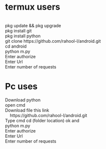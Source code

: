 <h1>termux users</h1><br>
pkg update && pkg upgrade<br>
pkg install git<br>
pkg install python<br>
git clone https://github.com/rahool-l/android.git<br>
cd android<br>
python m.py<br>
Enter authorize<br>
Enter Url<br>
Enter number of requests<br>

<h1>Pc uses</h1>
Download python <br>
open cmd <br>
Download file this link <br>
&nbsp &nbsp https://github.com/rahool-l/android.git<br>
Type cmd cd (folder location) ok and <br>
python m.py<br>
Enter authorize<br>
Enter Url<br>
Enter number of requests<br>
